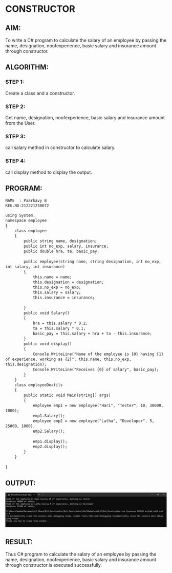# CONSTRUCTOR
## AIM:
To write a C# program to calculate the salary of an employee by passing the name, designation, noofexperience, basic salary and insurance amount through constructor.

## ALGORITHM:
### STEP 1:
Create a class and a constructor.

### STEP 2:
Get name, designation, noofexperience, basic salary and insurance amount from the User.

### STEP 3:
call salary method in constructor to calculate salary.

### STEP 4:
call display method to display the output.

## PROGRAM:
```
NAME  : Paarkavy B
REG.NO:212221230072
```

```
using System;
namespace employee
{
    class employee
    {
        public string name, designation;
        public int no_exp, salary, insurance;
        public double hra, ta, basic_pay;

        public employee(string name, string designation, int no_exp, int salary, int insurance)
        {
            this.name = name;
            this.designation = designation;
            this.no_exp = no_exp;
            this.salary = salary;
            this.insurance = insurance;

        }
        public void Salary()
        {
            hra = this.salary * 0.2;
            ta = this.salary * 0.1;
            basic_pay = this.salary + hra + ta - this.insurance;
        }
        public void display()
        {
            Console.WriteLine("Name of the employee is {0} having {1} of experience, working as {2}", this.name, this.no_exp, this.designation);
            Console.WriteLine("Receives {0} of salary", basic_pay);
        }
    }
    class employeeDeatils
    {
        public static void Main(string[] args)
        {
            employee emp1 = new employee("Hari", "Tester", 10, 30000, 1000);
            emp1.Salary();
            employee emp2 = new employee("Latha", "Developer", 5, 25000, 1000);
            emp2.Salary();

            emp1.display();
            emp2.display();
        }
    }

}
```
 
## OUTPUT:
![output](op1.png)
 
## RESULT:
Thus C# program to calculate the salary of an employee by passing the name, designation, noofexperience, basic salary and insurance amount through constructor is executed successfully.
